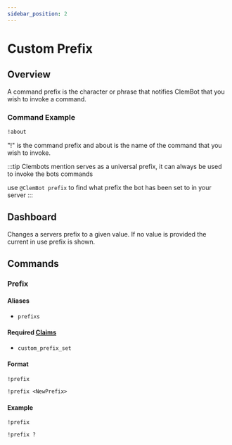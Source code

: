 ```yaml
---
sidebar_position: 2
---
```


# Custom Prefix

## Overview
A command prefix is the character or phrase that notifies ClemBot that you wish to invoke a command.

### Command Example
```txt title="Discord Message"
!about
```
"!" is the command prefix and about is the name of the command that you wish to invoke.

:::tip
Clembots mention serves as a universal prefix, it can always be used to invoke the bots commands

use `@ClemBot prefix` to find what prefix the bot has been set to in your server
:::

## Dashboard
Changes a servers prefix to a given value. If no value is provided the current in use prefix is shown.

## Commands

### Prefix

#### Aliases
* `prefixs`

#### Required [Claims](./Claims.md)
* `custom_prefix_set`

#### Format
```txt title="View the current prefix"
!prefix 
```

```txt title="Change the current prefix"
!prefix <NewPrefix>
```
#### Example
```
!prefix
```

```
!prefix ?
```